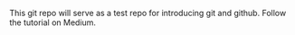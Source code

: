 This git repo will serve as a test repo for introducing git and github. Follow the tutorial on Medium.

